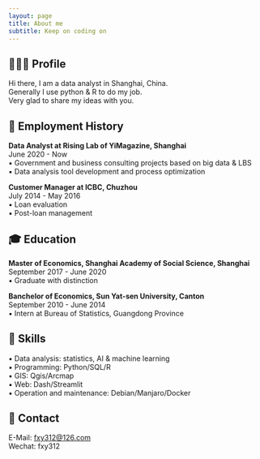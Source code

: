 ```yaml
---
layout: page
title: About me
subtitle: Keep on coding on
---
```



🧑🏻‍💻 Profile
---  
Hi there, I am a data analyst in Shanghai, China.  
Generally I use python & R to do my job.  
Very glad to share my ideas with you.  

💼 Employment History
---  
**Data Analyst at Rising Lab of YiMagazine, Shanghai**   
June 2020 - Now  
▪️ Government and business consulting projects based on big data & LBS  
▪️ Data analysis tool development and process optimization  

**Customer Manager at ICBC, Chuzhou**  
July 2014 - May 2016  
▪️ Loan evaluation  
▪️ Post-loan management  

🎓 Education
---
**Master of Economics, Shanghai Academy of Social Science, Shanghai**  
September 2017 - June 2020  
▪️ Graduate with distinction  

**Banchelor of Economics, Sun Yat-sen University, Canton**  
September 2010 - June 2014  
▪️ Intern at Bureau of Statistics, Guangdong Province  

🔧 Skills
---
▪️ Data analysis: statistics, AI & machine learning  
▪️ Programming: Python/SQL/R  
▪️ GIS: Qgis/Arcmap  
▪️ Web: Dash/Streamlit  
▪️ Operation and maintenance: Debian/Manjaro/Docker   


📮 Contact
---  
E-Mail: fxy312@126.com  
Wechat: fxy312

